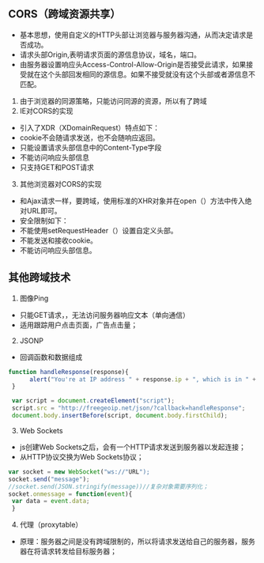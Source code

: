## CORS（跨域资源共享）
- 基本思想，使用自定义的HTTP头部让浏览器与服务器沟通，从而决定请求是否成功。
- 请求头部Origin,表明请求页面的源信息协议，域名，端口。
- 由服务器设置响应头Access-Control-Allow-Origin是否接受此请求，如果接受就在这个头部回发相同的源信息。如果不接受就没有这个头部或者源信息不匹配。
1. 由于浏览器的同源策略，只能访问同源的资源，所以有了跨域
2. IE对CORS的实现
- 引入了XDR（XDomainRequest）特点如下：
- cookie不会随请求发送，也不会随响应返回。
- 只能设置请求头部信息中的Content-Type字段
- 不能访问响应头部信息
- 只支持GET和POST请求
3. 其他浏览器对CORS的实现
- 和Ajax请求一样，要跨域，使用标准的XHR对象并在open（）方法中传入绝对URL即可。
- 安全限制如下：
- 不能使用setRequestHeader（）设置自定义头部。
- 不能发送和接收cookie。
- 不能访问响应头部信息。
## 其他跨域技术
1. 图像Ping
- 只能GET请求，，无法访问服务器响应文本（单向通信）
- 适用跟踪用户点击页面，广告点击量；
2. JSONP
- 回调函数和数据组成
```JavaScript
function handleResponse(response){
      alert("You're at IP address " + response.ip + ", which is in " + response.city + ", " + response.region_name);
 }

 var script = document.createElement("script");
 script.src = "http://freegeoip.net/json/?callback=handleResponse";
 document.body.insertBefore(script, document.body.firstChild);
 ```
3. Web Sockets
- js创建Web Sockets之后，会有一个HTTP请求发送到服务器以发起连接；
- 从HTTP协议交换为Web Sockets协议；
```JavaScript
var socket = new WebSocket("ws://"URL");
socket.send("message");
//socket.send(JSON.stringify(message))//复杂对象需要序列化；
socket.onmessage = function(event){
 var data = event.data;
 }
```
4. 代理（proxytable）
- 原理：服务器之间是没有跨域限制的，所以将请求发送给自己的服务器，服务器在将请求转发给目标服务器；
